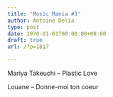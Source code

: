 ```yaml
---
title: 'Music Mania #3'
author: Antoine Delia
type: post
date: 1970-01-01T00:00:00+00:00
draft: true
url: /?p=1817

---
```

Mariya Takeuchi &#8211; Plastic Love

Louane &#8211; Donne-moi ton coeur